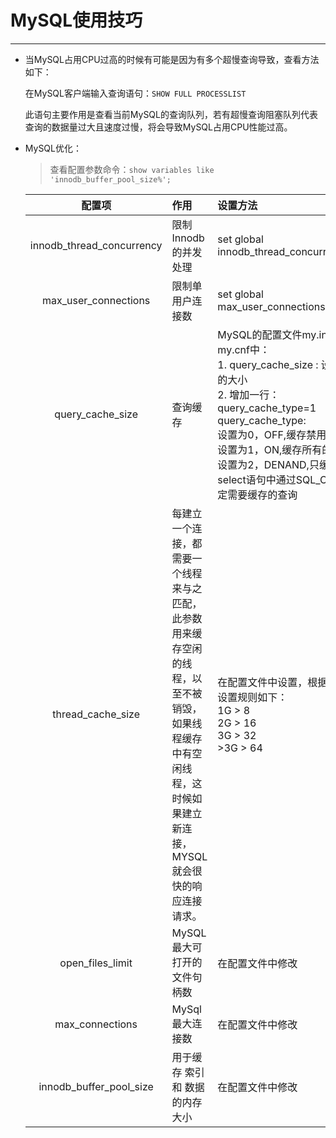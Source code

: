 # MySQL使用技巧

---

- 当MySQL占用CPU过高的时候有可能是因为有多个超慢查询导致，查看方法如下：

  在MySQL客户端输入查询语句：`SHOW FULL PROCESSLIST`

  此语句主要作用是查看当前MySQL的查询队列，若有超慢查询阻塞队列代表查询的数据量过大且速度过慢，将会导致MySQL占用CPU性能过高。

- MySQL优化：

  > 查看配置参数命令：`show variables like 'innodb_buffer_pool_size%';`

  |          配置项           | 作用                                                         | 设置方法                                                     |
  | :-----------------------: | :----------------------------------------------------------- | :----------------------------------------------------------- |
  | innodb_thread_concurrency | 限制Innodb的并发处理                                         | set global innodb_thread_concurrency=16;                     |
  |   max_user_connections    | 限制单用户连接数                                             | set global max_user_connections=500;                         |
  |     query_cache_size      | 查询缓存                                                     | MySQL的配置文件my.ini或my.cnf中：<br />1.   query_cache_size : 设置为具体的大小<br />2.  增加一行：query_cache_type=1<br />query_cache_type:<br />设置为0，OFF,缓存禁用 <br />设置为1，ON,缓存所有的结果 <br />设置为2，DENAND,只缓存在select语句中通过SQL_CACHE指定需要缓存的查询 |
  |     thread_cache_size     | 每建立一个连接，都需要一个线程来与之匹配，此参数用来缓存空闲的线程，以至不被销毁，如果线程缓存中有空闲线程，这时候如果建立新连接，MYSQL就会很快的响应连接请求。 | 在配置文件中设置，根据物理内存设置规则如下：  <br />1G  > 8 <br />2G  > 16 <br />3G  > 32 <br />>3G  > 64 |
  |     open_files_limit      | MySQL最大可打开的文件句柄数                                  | 在配置文件中修改                                             |
  |      max_connections      | MySql最大连接数                                              | 在配置文件中修改                                             |
  |  innodb_buffer_pool_size  | 用于缓存 索引 和 数据的内存大小                              | 在配置文件中修改                                             |

  
